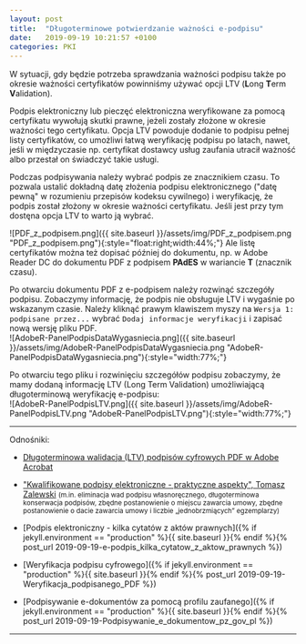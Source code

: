 ```yaml
---
layout: post
title:  "Długoterminowe potwierdzanie ważności e-podpisu"
date:   2019-09-19 10:21:57 +0100
categories: PKI
---
```


W sytuacji, gdy będzie potrzeba sprawdzania ważności podpisu także po okresie ważności certyfikatów powinniśmy używać opcji LTV (**L**ong **T**erm **V**alidation). 


Podpis elektroniczny lub pieczęć elektroniczna weryfikowane za pomocą certyfikatu wywołują skutki prawne, jeżeli zostały złożone w okresie ważności tego certyfikatu. Opcja LTV powoduje dodanie to podpisu pełnej listy certyfikatów, co umożliwi łatwą weryfikację podpisu po latach, nawet, jeśli w międzyczasie np. certyfikat dostawcy usług zaufania utracił ważność albo przestał on świadczyć takie usługi.

Podczas podpisywania należy wybrać podpis ze znacznikiem czasu. To pozwala ustalić dokładną datę złożenia podpisu elektronicznego ("datę pewną" w rozumieniu przepisów kodeksu cywilnego) i weryfikację, że podpis został złożony w okresie ważności certyfikatu. Jeśli jest przy tym dostęna opcja LTV to warto ją wybrać.

![PDF_z_podpisem.png]({{ site.baseurl }}/assets/img/PDF_z_podpisem.png "PDF_z_podpisem.png"){:style="float:right;width:44%;"}
Ale listę certyfikatów można też dopisać później do dokumentu, np. w Adobe Reader DC do dokumentu PDF z podpisem **PAdES** w wariancie **T** (znacznik czasu).

Po otwarciu dokumentu PDF z e-podpisem należy rozwinąć szczegóły podpisu. 
Zobaczymy informację, że podpis nie obsługuje LTV i wygaśnie po wskazanym czasie. Należy kliknąć prawym klawiszem myszy na `Wersja 1: podpisane przez...` wybrać `Dodaj informacje weryfikacji` i zapisać nową wersję pliku PDF.  
![AdobeR-PanelPodpisDataWygasniecia.png]({{ site.baseurl }}/assets/img/AdobeR-PanelPodpisDataWygasniecia.png "AdobeR-PanelPodpisDataWygasniecia.png"){:style="width:77%;"}

Po otwarciu tego pliku i rozwinięciu szczegółów podpisu zobaczymy, że mamy dodaną informację LTV (Long Term Validation) umożliwiającą długoterminową weryfikację e-podpisu:  
![AdobeR-PanelPodpisLTV.png]({{ site.baseurl }}/assets/img/AdobeR-PanelPodpisLTV.png "AdobeR-PanelPodpisLTV.png"){:style="width:77%;"}


----

Odnośniki:

* [Długoterminowa walidacja (LTV) podpisów cyfrowych PDF w Adobe Acrobat](https://www.ssl.com/pl/jak/d%C5%82ugoterminowa-weryfikacja-LTV-podpis%C3%B3w-cyfrowych-pdf-w-programie-Adobe-Acrobat/)
* ["Kwalifikowane podpisy elektroniczne - praktyczne aspekty", Tomasz Zalewski](https://www.twobirds.com/pl/insights/2021/poland/210712-kwalifikowane-podpisy-elektroniczne) <small>(m.in. eliminacja wad podpisu własnoręcznego, długoterminowa konserwacja podpisów, zbędne postanowienie o miejscu zawarcia umowy, zbędne postanowienie o dacie zawarcia umowy i liczbie „jednobrzmiących” egzemplarzy)</small>

* [Podpis elektroniczny - kilka cytatów z aktów prawnych]({% if jekyll.environment == "production" %}{{ site.baseurl }}{% endif %}{% post_url 2019-09-19-e-podpis_kilka_cytatow_z_aktow_prawnych %})
* [Weryfikacja podpisu cyfrowego]({% if jekyll.environment == "production" %}{{ site.baseurl }}{% endif %}{% post_url 2019-09-19-Weryfikacja_podpisanego_PDF %})
* [Podpisywanie e-dokumentów za pomocą profilu zaufanego]({% if jekyll.environment == "production" %}{{ site.baseurl }}{% endif %}{% post_url 2019-09-19-Podpisywanie_e_dokumentow_pz_gov_pl %})

----

<style> code {font-size: small;} </style>